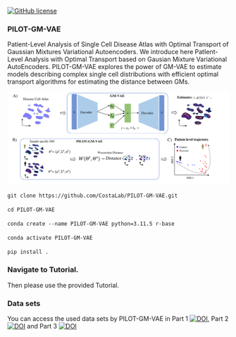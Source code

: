
[![GitHub license](https://img.shields.io/github/license/CostaLab/PILOT.svg)](https://github.com/CostaLab/PILOT?tab=MIT-1-ov-file#MIT-1-ov-file)

### PILOT-GM-VAE

Patient-Level Analysis of Single Cell Disease Atlas with Optimal Transport of Gaussian Mixtures Variational Autoencoders.
We introduce here PatIent-Level Analysis with Optimal Transport based on Gausian Mixture  Variational AutoEncoders. PILOT-GM-VAE explores the power of GM-VAE to estimate models describing complex single cell distributions with efficient optimal transport algorithms for estimating the distance between GMs.



![plot](./img/plot1.png)

```terminal
git clone https://github.com/CostaLab/PILOT-GM-VAE.git

cd PILOT-GM-VAE

conda create --name PILOT-GM-VAE python=3.11.5 r-base

conda activate PILOT-GM-VAE

pip install .
```

### Navigate to Tutorial.

Then please use the provided Tutorial.


### Data sets

You can access the used data sets by PILOT-GM-VAE in Part 1 [![DOI](https://zenodo.org/badge/DOI/10.5281/zenodo.4740646.svg)](https://zenodo.org/records/8370081), Part 2 [![DOI](https://zenodo.org/badge/DOI/10.5281/zenodo.4740646.svg)](https://zenodo.org/records/7957118) and Part 3 
[![DOI](https://zenodo.org/badge/DOI/10.5281/zenodo.4740646.svg)](https://zenodo.org/records/14615923)



